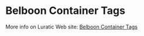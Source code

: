 # Belboon Container Tags

More info on Luratic Web site: [Belboon Container Tags](https://www.luratic.com/posts/templates/tags/belboon-container-tags/)
